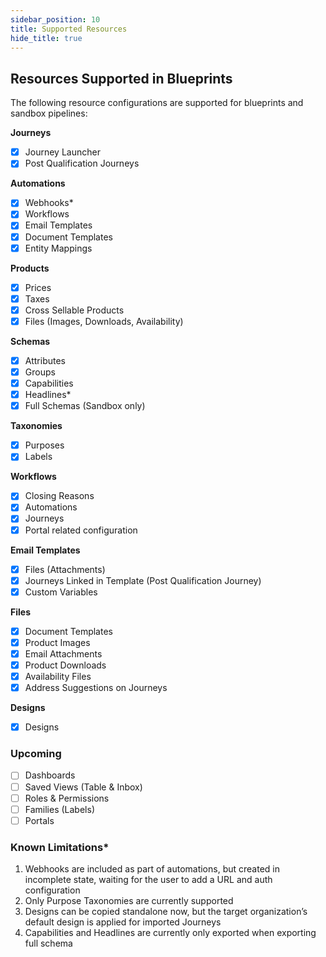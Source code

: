 ```yaml
---
sidebar_position: 10
title: Supported Resources
hide_title: true
---
```


## Resources Supported in Blueprints

The following resource configurations are supported for blueprints and sandbox pipelines:

**Journeys**
- [x] Journey Launcher
- [x] Post Qualification Journeys

**Automations**
- [x] Webhooks*
- [x] Workflows
- [x] Email Templates
- [x] Document Templates
- [x] Entity Mappings

**Products**
- [x] Prices
- [x] Taxes
- [x] Cross Sellable Products
- [x] Files (Images, Downloads, Availability)

**Schemas**
- [x] Attributes
- [x] Groups
- [x] Capabilities
- [x] Headlines*
- [x] Full Schemas (Sandbox only)

**Taxonomies**
- [x] Purposes
- [x] Labels

**Workflows**
- [x] Closing Reasons
- [x] Automations
- [x] Journeys
- [x] Portal related configuration

**Email Templates**
- [x] Files (Attachments)
- [x] Journeys Linked in Template (Post Qualification Journey)
- [x] Custom Variables

**Files**
- [x] Document Templates
- [x] Product Images
- [x] Email Attachments
- [x] Product Downloads
- [x] Availability Files
- [x] Address Suggestions on Journeys

**Designs**
- [x] Designs

### Upcoming 

- [ ] Dashboards
- [ ] Saved Views (Table & Inbox)
- [ ] Roles & Permissions
- [ ] Families (Labels)
- [ ] Portals

### Known Limitations*

1. Webhooks are included as part of automations, but created in incomplete state, waiting for the user to add a URL and auth configuration
1. Only Purpose Taxonomies are currently supported
1. Designs can be copied standalone now, but the target organization’s default design is applied for imported Journeys
1. Capabilities and Headlines are currently only exported when exporting full schema

